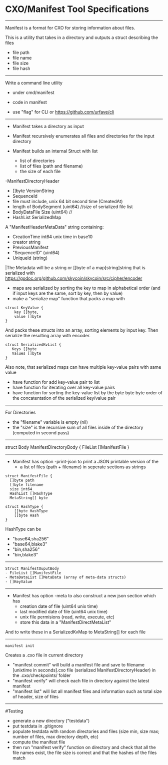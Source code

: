 

# CXO/Manifest Tool Specifications

---

Manifest is a format for CXO for storing information about files.

This is a utility that takes in a directory and outputs a struct describing the files
- file path
- file name
- file size
- file hash

---

Write a command line utility
- under cmd/manifest
- code in manifest

- use "flag" for CLI or https://github.com/urfave/cli

---

- Manifest takes a directory as input

- Manifest recursively enumerates all files and directories for the input directory

- Manifest builds an internal Struct with list
  - list of directories
  - list of files (path and filename)
  - the size of each file

-ManifestDirectoryHeader
  - []byte VersionString
  - SequenceId
  - file must include, unix 64 bit second time (CreatedAt)
  - length of BodySegment (uint64) //size of serialized file list
  - BodyDataFile Size (uint64) // 
  - HashList SerializedMap
    
A "ManifestHeaderMetaData" string containing:
  - CreationTime int64 unix time in base10
  - creator string
  - PreviousManifest
  - "SequenceID" (uint64)
  - UniqueId (string)

|The Metadata will be a string or []byte of a map[string]string that is serialized with https://godoc.org/github.com/skycoin/skycoin/src/cipher/encoder 
- maps are serialized by sorting the key to map in alphabetical order (and if input keys are the same, sort by key, then by value)
- make a "serialize map" function that packs a map with 

``` golang
struct KeyValue { 
    key []byte, 
    value []byte
}
```

And packs these structs into an array, sorting elements by input key. Then serialize the resulting array with encoder.

``` golang
struct SerializedKvList {
   Keys []byte
   Values []byte
}
```

Also note, that serialized maps can have multiple key-value pairs with same value
- have function for add key-value pair to list
- have function for iterating over all key-value pairs
- have function for sorting the key-value list by the byte byte byte order of the concatentation of the serialized key/value pair

---

For Directories
- the "filename" variable is empty (nil)
- the "size" is the recursive sum of all files inside of the directory (computed in second pass)

---

struct Body ManifestDirectoryBody {
   FileList []ManifestFile
}

---

- Manifest has option -print-json to print a JSON printable version of the
  - a list of files (path + filename) in seperate sections as strings
    
``` golang
struct ManifestFile {
  []byte path
  []byte filename
  size int64
  HashList []HashType
  MetaString[] byte
```

```golang
struct HashType {
    []byte HashType
    []byte Hash
}
```
HashType can be
- "base64,sha256"
- "base64,blake3"
- "bin,sha256"
- "bin,blake3"

---

```golang
Struct ManifestOuputBody
- FileList []ManifestFile
- MetaDataList []MetaData (array of meta-data structs)
- []KeyValue
```

---
- Manifest has option -meta to also construct a  new json section which has
  - creation date of file (uint64 unix time)
  - last modified date of file (uint64 unix time)
  - unix file permisions (read, write, execute, etc)
  - store this data in a "ManifestDirectMetaList"    

And to write these in a  SerializedKvMap to MetaString[] for each file

---

``` 
manifest init
```

Creates a .cxo file in current directory
- "manifest commit" will build a manifest file and save to filename [unixtime in seconds].cxo file (serialized ManifestDirectoryHeader) in the .cxo/checkpoints/ folder
- "manifest verify" will check each file in directory against the latest manifest
- "manifest list" will list all manifest files and information such as total size of header, size of files

---

#Testing

- generate a new directory ("testdata")
- put testdata in .gitignore
- populate testdata with random directories and files (size min, size max; number of files, max directory depth, etc)
- compute the manifest file
- then run "manifest verify" function on directory and check that all the file names exist, the file size is correct and that the hashes of the files match